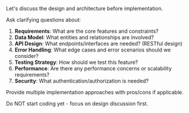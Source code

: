 Let's discuss the design and architecture before implementation.

Ask clarifying questions about:
1. **Requirements**: What are the core features and constraints?
2. **Data Model**: What entities and relationships are involved?
3. **API Design**: What endpoints/interfaces are needed? (RESTful design)
4. **Error Handling**: What edge cases and error scenarios should we consider?
5. **Testing Strategy**: How should we test this feature?
6. **Performance**: Are there any performance concerns or scalability requirements?
7. **Security**: What authentication/authorization is needed?

Provide multiple implementation approaches with pros/cons if applicable.

Do NOT start coding yet - focus on design discussion first.
